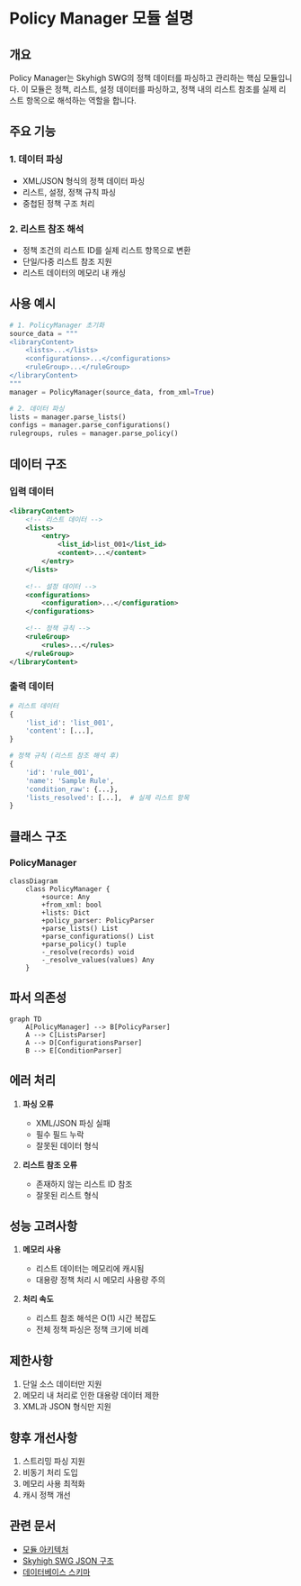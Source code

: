 # Policy Manager 모듈 설명

## 개요

Policy Manager는 Skyhigh SWG의 정책 데이터를 파싱하고 관리하는 핵심 모듈입니다. 
이 모듈은 정책, 리스트, 설정 데이터를 파싱하고, 정책 내의 리스트 참조를 실제 리스트 항목으로 해석하는 역할을 합니다.

## 주요 기능

### 1. 데이터 파싱
- XML/JSON 형식의 정책 데이터 파싱
- 리스트, 설정, 정책 규칙 파싱
- 중첩된 정책 구조 처리

### 2. 리스트 참조 해석
- 정책 조건의 리스트 ID를 실제 리스트 항목으로 변환
- 단일/다중 리스트 참조 지원
- 리스트 데이터의 메모리 내 캐싱

## 사용 예시

```python
# 1. PolicyManager 초기화
source_data = """
<libraryContent>
    <lists>...</lists>
    <configurations>...</configurations>
    <ruleGroup>...</ruleGroup>
</libraryContent>
"""
manager = PolicyManager(source_data, from_xml=True)

# 2. 데이터 파싱
lists = manager.parse_lists()
configs = manager.parse_configurations()
rulegroups, rules = manager.parse_policy()
```

## 데이터 구조

### 입력 데이터
```xml
<libraryContent>
    <!-- 리스트 데이터 -->
    <lists>
        <entry>
            <list_id>list_001</list_id>
            <content>...</content>
        </entry>
    </lists>
    
    <!-- 설정 데이터 -->
    <configurations>
        <configuration>...</configuration>
    </configurations>
    
    <!-- 정책 규칙 -->
    <ruleGroup>
        <rules>...</rules>
    </ruleGroup>
</libraryContent>
```

### 출력 데이터
```python
# 리스트 데이터
{
    'list_id': 'list_001',
    'content': [...],
}

# 정책 규칙 (리스트 참조 해석 후)
{
    'id': 'rule_001',
    'name': 'Sample Rule',
    'condition_raw': {...},
    'lists_resolved': [...],  # 실제 리스트 항목
}
```

## 클래스 구조

### PolicyManager

```mermaid
classDiagram
    class PolicyManager {
        +source: Any
        +from_xml: bool
        +lists: Dict
        +policy_parser: PolicyParser
        +parse_lists() List
        +parse_configurations() List
        +parse_policy() tuple
        -_resolve(records) void
        -_resolve_values(values) Any
    }
```

## 파서 의존성

```mermaid
graph TD
    A[PolicyManager] --> B[PolicyParser]
    A --> C[ListsParser]
    A --> D[ConfigurationsParser]
    B --> E[ConditionParser]
```

## 에러 처리

1. **파싱 오류**
   - XML/JSON 파싱 실패
   - 필수 필드 누락
   - 잘못된 데이터 형식

2. **리스트 참조 오류**
   - 존재하지 않는 리스트 ID 참조
   - 잘못된 리스트 형식

## 성능 고려사항

1. **메모리 사용**
   - 리스트 데이터는 메모리에 캐시됨
   - 대용량 정책 처리 시 메모리 사용량 주의

2. **처리 속도**
   - 리스트 참조 해석은 O(1) 시간 복잡도
   - 전체 정책 파싱은 정책 크기에 비례

## 제한사항

1. 단일 소스 데이터만 지원
2. 메모리 내 처리로 인한 대용량 데이터 제한
3. XML과 JSON 형식만 지원

## 향후 개선사항

1. 스트리밍 파싱 지원
2. 비동기 처리 도입
3. 메모리 사용 최적화
4. 캐시 정책 개선

## 관련 문서

- [모듈 아키텍처](module_architecture.md)
- [Skyhigh SWG JSON 구조](skyhigh_swg_json_structure_prompt.md)
- [데이터베이스 스키마](db_schema.md) 